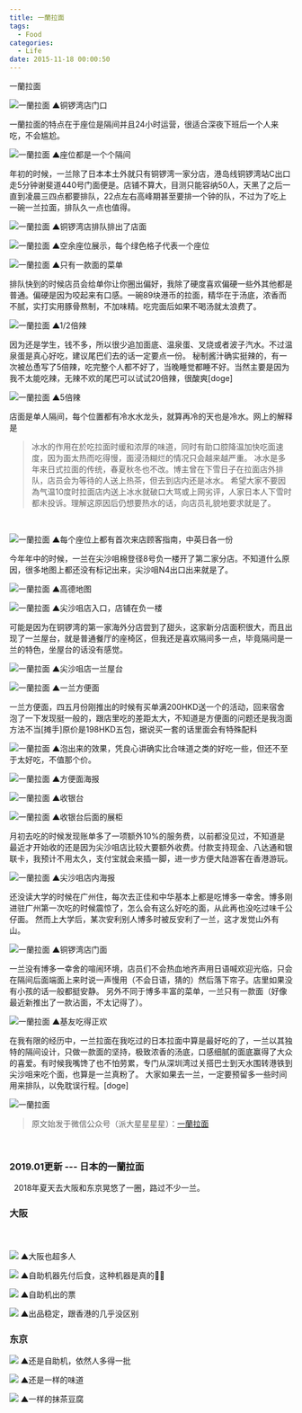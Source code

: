 ```yaml
---
title: 一蘭拉面
tags:
  - Food
categories:
  - Life
date: 2015-11-18 00:00:50
---
```


一蘭拉面

 

![一蘭拉面](https://raw.githubusercontent.com/Fongim/personal_blog_image/master/image/beepress0-1548759254.jpeg)
▲铜锣湾店门口 

一蘭拉面的特点在于座位是隔间并且24小时运营，很适合深夜下班后一个人来吃，不会尴尬。 

<!-- more -->

![一蘭拉面](https://raw.githubusercontent.com/Fongim/personal_blog_image/master/image/beepress7-1548759255.jpeg)
▲座位都是一个个隔间 

年初的时候，一兰除了日本本土外就只有铜锣湾一家分店，港岛线铜锣湾站C出口走5分钟谢斐道440号门面便是。店铺不算大，目测只能容纳50人，天黑了之后一直到凌晨三四点都要排队，22点左右高峰期甚至要排一个钟的队，不过为了吃上一碗一兰拉面，排队久一点也值得。 

![一蘭拉面](https://raw.githubusercontent.com/Fongim/personal_blog_image/master/image/beepress9-1548759257.jpeg)
▲铜锣湾店排队排出了店面   

![一蘭拉面](https://raw.githubusercontent.com/Fongim/personal_blog_image/master/image/beepress9-1548759259.jpeg)
▲空余座位展示，每个绿色格子代表一个座位 

![一蘭拉面](https://raw.githubusercontent.com/Fongim/personal_blog_image/master/image/beepress3-1548759262.jpeg)
▲只有一款面的菜单 

排队快到的时候店员会给单你让你圈出偏好，我除了硬度喜欢偏硬一些外其他都是普通。偏硬是因为咬起来有口感。一碗89块港币的拉面，精华在于汤底，浓香而不腻，实打实用豚骨熬制，不加味精。吃完面后如果不喝汤就太浪费了。 

![一蘭拉面](https://raw.githubusercontent.com/Fongim/personal_blog_image/master/image/beepress4-1548759263.jpeg)
▲1/2倍辣 

因为还是学生，钱不多，所以很少追加面底、温泉蛋、叉烧或者波子汽水。不过温泉蛋是真心好吃，建议尾巴们去的话一定要点一份。 秘制酱汁确实挺辣的，有一次被怂恿写了5倍辣，吃完整个人都不好了，当晚睡觉都睡不好。当然主要是因为我不太能吃辣，无辣不欢的尾巴可以试试20倍辣，很酸爽\[doge\] 

![一蘭拉面](https://raw.githubusercontent.com/Fongim/personal_blog_image/master/image/beepress10-1548759264.jpeg)
▲5倍辣 

店面是单人隔间，每个位置都有冷水水龙头，就算再冷的天也是冷水。网上的解释是  

> 冰水的作用在於吃拉面时缓和浓厚的味道，同时有助口腔降温加快吃面速度，因为面太热而吃得慢，面浸汤糊烂的情况只会越来越严重。 冰水是多年来日式拉面的传统，春夏秋冬也不改。博主曾在下雪日子在拉面店外排队，店员会为等待的人送上热茶，但去到店内还是冰水。 希望大家不要因為气温10度时拉面店内送上冰水就破口大骂或上网劣评，人家日本人下雪时都未投诉。理解这原因后仍想要热水的话，向店员礼貌地要求就是了。

  

![一蘭拉面](https://raw.githubusercontent.com/Fongim/personal_blog_image/master/image/beepress3-1548759265.jpeg)
▲每个座位上都有首次来店顾客指南，中英日各一份 

今年年中的时候，一兰在尖沙咀棉登径8号负一楼开了第二家分店。不知道什么原因，很多地图上都还没有标记出来，尖沙咀N4出口出来就是了。 

![一蘭拉面](https://raw.githubusercontent.com/Fongim/personal_blog_image/master/image/beepress9-1548759265.jpg)
▲高德地图 

![一蘭拉面](https://raw.githubusercontent.com/Fongim/personal_blog_image/master/image/beepress4-1548759267.jpeg)
▲尖沙咀店入口，店铺在负一楼 

可能是因为在铜锣湾的第一家海外分店尝到了甜头，这家新分店面积很大，而且出现了一兰屋台，就是普通餐厅的座椅区，但我还是喜欢隔间多一点，毕竟隔间是一兰的特色，坐屋台的话没有感觉。 

![一蘭拉面](https://raw.githubusercontent.com/Fongim/personal_blog_image/master/image/beepress5-1548759269.jpeg)
▲尖沙咀店一兰屋台 

![一蘭拉面](https://raw.githubusercontent.com/Fongim/personal_blog_image/master/image/beepress0-1548759271.jpeg)
▲一兰方便面 

一兰方便面，四五月份刚推出的时候有买单满200HKD送一个的活动，回来宿舍泡了一下发现挺一般的，跟店里吃的差距太大，不知道是方便面的问题还是我泡面方法不当\[摊手\]原价是198HKD五包，据说买一套的话里面会有特殊配料 

![一蘭拉面](https://raw.githubusercontent.com/Fongim/personal_blog_image/master/image/beepress4-1548759272.jpeg)
▲泡出来的效果，凭良心讲确实比合味道之类的好吃一些，但还不至于太好吃，不值那个价。 

![一蘭拉面](https://raw.githubusercontent.com/Fongim/personal_blog_image/master/image/beepress6-1548759275.jpeg)
▲方便面海报 

![一蘭拉面](https://raw.githubusercontent.com/Fongim/personal_blog_image/master/image/beepress4-1548759279.jpeg)
▲收银台 

![一蘭拉面](https://raw.githubusercontent.com/Fongim/personal_blog_image/master/image/beepress0-1548759280.jpeg)
▲收银台后面的展柜 

月初去吃的时候发现账单多了一项额外10%的服务费，以前都没见过，不知道是最近才开始收的还是因为尖沙咀店比较大要额外收费。付款支持现金、八达通和银联卡，我预计不用太久，支付宝就会来插一脚，进一步方便大陆游客在香港游玩。 

![一蘭拉面](https://raw.githubusercontent.com/Fongim/personal_blog_image/master/image/beepress9-1548759281.jpeg)
▲尖沙咀店内海报 

还没读大学的时候在广州住，每次去正佳和中华基本上都是吃博多一幸舍。博多刚进驻广州第一次吃的时候震惊了，怎么会有这么好吃的面，从此再也没吃过味千公仔面。 然而上大学后，某次安利别人博多时被反安利了一兰，这才发觉山外有山。 

![一蘭拉面](https://raw.githubusercontent.com/Fongim/personal_blog_image/master/image/beepress2-1548759282.jpeg)
▲铜锣湾店门面 

一兰没有博多一幸舍的喧闹环境，店员们不会热血地齐声用日语喊欢迎光临，只会在隔间后面端面上来时说一声慢用（不会日语，猜的）然后落下帘子。店里如果没有小孩的话一般都挺安静。 另外不同于博多丰富的菜单，一兰只有一款面（好像最近新推出了一款沾面，不太记得了）。 

![一蘭拉面](https://raw.githubusercontent.com/Fongim/personal_blog_image/master/image/beepress6-1548759283.jpeg)
▲基友吃得正欢 

在我有限的经历中，一兰拉面在我吃过的日本拉面中算是最好吃的了，一兰以其独特的隔间设计，只做一款面的坚持，极致浓香的汤底，口感细腻的面底赢得了大众的喜爱。有时候我嘴馋了也不怕劳累，专门从深圳湾过关搭巴士到天水围转港铁到尖沙咀来吃个面，也算是一兰真粉了。 大家如果去一兰，一定要预留多一些时间用来排队，以免耽误行程。\[doge\] 

![一蘭拉面](https://raw.githubusercontent.com/Fongim/personal_blog_image/master/image/beepress0-1548759283.jpeg)


> 原文始发于微信公众号（派大星星星星）：[一蘭拉面](http://mp.weixin.qq.com/s/85y8zF4qNyA2NR8sBmuNLQ)

   

### 2019.01更新 --- 日本的一蘭拉面

  2018年夏天去大阪和东京晃悠了一圈，路过不少一兰。  

### 大阪

####  

![](https://raw.githubusercontent.com/Fongim/personal_blog_image/master/image/IMG_2417.jpg)
▲大阪也超多人

![](https://raw.githubusercontent.com/Fongim/personal_blog_image/master/image/IMG_7512.jpg)
▲自助机器先付后食，这种机器是真的🐂🍺   

![](https://raw.githubusercontent.com/Fongim/personal_blog_image/master/image/IMG_4485.jpg)
▲自助机出的票   

![](https://raw.githubusercontent.com/Fongim/personal_blog_image/master/image/IMG_4487.jpg)
▲出品稳定，跟香港的几乎没区别      



### 东京

![](https://raw.githubusercontent.com/Fongim/personal_blog_image/master/image/IMG_7086.jpg)
▲还是自助机，依然人多得一批   

![](https://raw.githubusercontent.com/Fongim/personal_blog_image/master/image/IMG_5225.jpg)
▲还是一样的味道   

![](https://raw.githubusercontent.com/Fongim/personal_blog_image/master/image/IMG_5497.jpg)
▲一样的抹茶豆腐